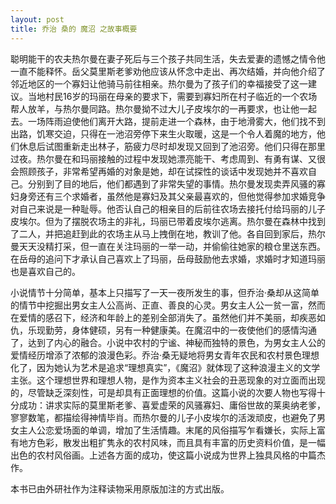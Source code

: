 ```yaml
---
layout: post
title: 乔治 桑的 魔沼 之故事概要
---
```




聪明能干的农夫热尔曼在妻子死后与三个孩子共同生活，失去爱妻的遗憾之情令他一直不能释怀。岳父莫里斯老爹劝他应该从怀念中走出、再次结婚，并向他介绍了邻近地区的一个寡妇让他骑马前往相亲。热尔曼为了孩子们的幸福接受了这一建议。当地村民16岁的玛丽在母亲的要求下，需要到寡妇所在村子临近的一个农场帮人放羊，与热尔曼同路。热尔曼拗不过大儿子皮埃尔的一再要求，也让他一起去。一场阵雨迫使他们离开大路，提前走进一个森林，由于地滑雾大，他们找不到出路，饥寒交迫，只得在一池沼旁停下来生火取暖，这是一个令人着魔的地方，他们休息后试图重新走出林子，筋疲力尽时却发现又回到了池沼旁。他们只得在那里过夜。热尔曼在和玛丽接触的过程中发现她漂亮能干、考虑周到、有勇有谋、又很会照顾孩子，非常希望再婚的对象是她，却在试探性的谈话中发现她并不喜欢自己。分别到了目的地后，他们都遇到了非常失望的事情。热尔曼发现卖弄风骚的寡妇身旁还有三个求婚者，虽然他是寡妇及其父亲最喜欢的，但他觉得参加求婚竞争对自己来说是一种耻辱。他否认自己的相亲目的后前往农场去接托付给玛丽的儿子皮埃尔。但为了摆脱农场主的非礼，玛丽已带着皮埃尔逃离。热尔曼在森林中找到了二人，并把追赶到此的农场主从马上拽倒在地，教训了他。各自回到家后，热尔曼天天没精打采，但一直在关注玛丽的一举一动，并偷偷往她家的粮仓里送东西。在岳母的追问下才承认自己喜欢上了玛丽，岳母鼓励他去求婚，求婚时才知道玛丽也是喜欢自己的。

小说情节十分简单，基本上只描写了一天一夜所发生的事，但乔治·桑却从这简单的情节中挖掘出男女主人公高尚、正直、善良的心灵。男女主人公一贫一富，然而在爱情的感召下，经济和年龄上的差别全部消失了。虽然他们并不美丽，却疾恶如仇，乐现勤劳，身体健硕，另有一种健康美。在魔沼中的一夜使他们的感情沟通了，达到了内心的融合。小说中农村的宁谧、神秘而独特的景色，为男女主人公的爱情经历增添了浓郁的浪漫色彩。乔治·桑无疑地将男女青年农民和农村景色理想化了，因为她认为艺术是追求“理想真实”，《魔沼》就体现了这种浪漫主义的文学主张。这个理想世界和理想人物，是作为资本主义社会的丑恶现象的对立面而出现的，尽管缺乏深刻性，可是却具有正面理想的价值。这篇小说的次要人物也写得十分成功：讲求实际的莫里斯老爹、喜爱虚荣的风骚寡妇、庸俗世故的莱奥纳老爹，寥寥数笔，都描绘得神情毕肖。而热尔曼的儿子小皮埃尔的活泼顽皮，也避免了男女主人公恋爱场面的单调，增加了生活情趣。末尾的风俗描写乍看嫌长，实际上富有地方色彩，散发出粗扩隽永的农村风味，而且具有丰富的历史资料价值，是一幅出色的农村风俗画。上述各方面的成功，使这篇小说成为世界上独具风格的中篇杰作。

本书已由外研社作为注释读物采用原版加注的方式出版。 
